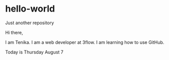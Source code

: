 # hello-world
Just another repository

Hi there,

I am Tenika. I am a web developer at 3flow. I am learning how to use GitHub.

Today is Thursday August 7